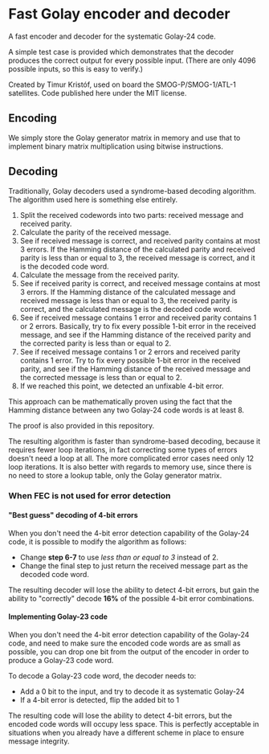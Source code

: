 # Fast Golay encoder and decoder

A fast encoder and decoder for the systematic Golay-24 code.

A simple test case is provided which demonstrates that the decoder produces the correct
output for every possible input. (There are only 4096 possible inputs, so this is easy
to verify.)

Created by Timur Kristóf, used on board the SMOG-P/SMOG-1/ATL-1 satellites.
Code published here under the MIT license.

## Encoding

We simply store the Golay generator matrix in memory and use that to implement
binary matrix multiplication using bitwise instructions.

## Decoding

Traditionally, Golay decoders used a syndrome-based decoding algorithm. The algorithm
used here is something else entirely.

1. Split the received codewords into two parts: received message and received parity.
2. Calculate the parity of the received message.
3. See if received message is correct, and received parity contains at most 3 errors.
   If the Hamming distance of the calculated parity and received parity is less than
   or equal to 3, the received message is correct, and it is the decoded code word.
4. Calculate the message from the received parity.
5. See if received parity is correct, and received message contains at most 3 errors.
   If the Hamming distance of the calculated message and received message is less than
   or equal to 3, the received parity is correct, and the calculated message is the
   decoded code word.
6. See if received message contains 1 error and received parity contains 1 or 2 errors.
   Basically, try to fix every possible 1-bit error in the received message, and see if
   the Hamming distance of the received parity and the corrected parity is less than
   or equal to 2.
7. See if received message contains 1 or 2 errors and received parity contains 1 error.
   Try to fix every possible 1-bit error in the received parity, and see if
   the Hamming distance of the received message and the corrected message is less than
   or equal to 2.
8. If we reached this point, we detected an unfixable 4-bit error.

This approach can be mathematically proven using the fact that the Hamming distance
between any two Golay-24 code words is at least 8.

The proof is also provided in this repository.

The resulting algorithm is faster than syndrome-based decoding, because it requires
fewer loop iterations, in fact correcting some types of errors doesn't need a loop
at all. The more complicated error cases need only 12 loop iterations. It is also
better with regards to memory use, since there is no need to store a lookup
table, only the Golay generator matrix.

### When FEC is not used for error detection

#### "Best guess" decoding of 4-bit errors

When you don't need the 4-bit error detection capability of the Golay-24 code, it is
possible to modify the algorithm as follows:

* Change **step 6-7** to use *less than or equal to 3* instead of 2.
* Change the final step to just return the received message part as the decoded code word.

The resulting decoder will lose the ability to detect 4-bit errors, but
gain the ability to "correctly" decode **16%** of the possible 4-bit error combinations.

#### Implementing Golay-23 code

When you don't need the 4-bit error detection capability of the Golay-24 code, and
need to make sure the encoded code words are as small as possible, you can
drop one bit from the output of the encoder in order to produce a Golay-23 code word.

To decode a Golay-23 code word, the decoder needs to:

* Add a 0 bit to the input, and try to decode it as systematic Golay-24
* If a 4-bit error is detected, flip the added bit to 1

The resulting code will lose the ability to detect 4-bit errors, but
the encoded code words will occupy less space. This is perfectly acceptable in
situations when you already have a different scheme in place to ensure message integrity.
